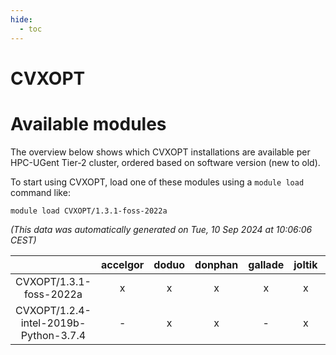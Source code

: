 ```yaml
---
hide:
  - toc
---
```


CVXOPT
======

# Available modules


The overview below shows which CVXOPT installations are available per HPC-UGent Tier-2 cluster, ordered based on software version (new to old).

To start using CVXOPT, load one of these modules using a `module load` command like:

```shell
module load CVXOPT/1.3.1-foss-2022a
```

*(This data was automatically generated on Tue, 10 Sep 2024 at 10:06:06 CEST)*  

| |accelgor|doduo|donphan|gallade|joltik|shinx|skitty|
| :---: | :---: | :---: | :---: | :---: | :---: | :---: | :---: |
|CVXOPT/1.3.1-foss-2022a|x|x|x|x|x|-|x|
|CVXOPT/1.2.4-intel-2019b-Python-3.7.4|-|x|x|-|x|-|x|
